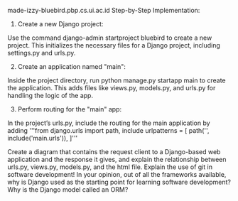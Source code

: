 made-izzy-bluebird.pbp.cs.ui.ac.id
Step-by-Step Implementation:
1. Create a new Django project:

Use the command django-admin startproject bluebird to create a new project.
This initializes the necessary files for a Django project, including settings.py and urls.py.

2. Create an application named "main":

Inside the project directory, run python manage.py startapp main to create the application.
This adds files like views.py, models.py, and urls.py for handling the logic of the app.

3. Perform routing for the "main" app:

In the project’s urls.py, include the routing for the main application by adding
'''from django.urls import path, include
urlpatterns = [
    path('', include('main.urls')),
]'''



Create a diagram that contains the request client to a Django-based web application and the response it gives, and explain the relationship between urls.py, views.py, models.py, and the html file.
Explain the use of git in software development!
In your opinion, out of all the frameworks available, why is Django used as the starting point for learning software development?
Why is the Django model called an ORM?
